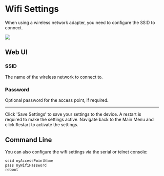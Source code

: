 # Wifi Settings

When using a wireless network adapter, you need to configure the SSID to connect.

<div class="row justify-content-center">
            <a href="../../assets/images/settings/wifi_settings.png" data-toggle="lightbox" data-gallery="example-gallery" class="col-sm-8" data-title="Wifi Settings" data-footer="">
                <img src="../../assets/images/settings/wifi_settings.png" class="img-fluid img-thumbnail">
            </a>
</div>

## Web UI

### SSID

The name of the wireless network to connect to.

### Password

Optional password for the access point, if required.

---

Click 'Save Settings' to save your settings to the device. A restart is required to make the settings active. Navigate back to the Main Menu and click Restart to activate the settings.


## Command Line

You can also configure the wifi settings via the serial or telnet console:

```sh linenums="1"
ssid myAccessPointName
pass myWifiPassword
reboot
```